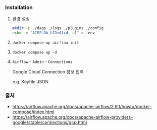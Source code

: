 ### Installation

1. 환경 설정
    ``` bash
    mkdir -p ./dags ./logs ./plugins ./config
    echo -e "AIRFLOW_UID=$(id -u)" > .env
    ```
2. `docker compose up airflow-init`
3. `docker compose up -d`
4. `Airflow` - `Admin` - `Connections`

   Google Cloud Connection 정보 입력

   e.g. Keyfile JSON

### 출처

- https://airflow.apache.org/docs/apache-airflow/2.9.1/howto/docker-compose/index.html
- https://airflow.apache.org/docs/apache-airflow-providers-google/stable/connections/gcp.html
